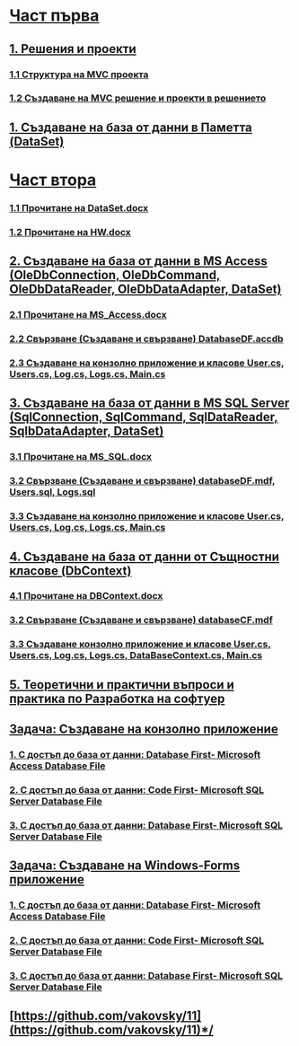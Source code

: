 # [Част първа]()
## [1. Решения и проекти](https://github.com/vakovsky/11/tree/main/mvc)
### [1.1 Структура на MVC проекта](https://github.com/vakovsky/11/blob/main/mvc/Solution.png)
### [1.2 Създаване на MVC решение и проекти в решението](https://github.com/vakovsky/11/blob/main/mvc/projects.pdf)
## [1. Създаване на база от данни в Паметта (DataSet)](https://github.com/vakovsky/11/tree/main/memory)
# [Част втора]()
### [1.1 Прочитане на DataSet.docx](https://github.com/vakovsky/11/tree/main/memory)
### [1.2 Прочитане на HW.docx](https://github.com/vakovsky/11/tree/main/memory)
## [2. Създаване на база от данни в MS Access (OleDbConnection, OleDbCommand, OleDbDataReader, OleDbDataAdapter, DataSet)](https://github.com/vakovsky/11/tree/main/access)
### [2.1 Прочитане на MS_Access.docx](https://github.com/vakovsky/11/tree/main/access)
### [2.2 Свързване (Създаване и свързване) DatabaseDF.accdb](https://github.com/vakovsky/11/tree/main/access)
### [2.3 Създаване на конзолно приложение и класове User.cs, Users.cs, Log.cs, Logs.cs, Main.cs](https://github.com/vakovsky/11/tree/main/access)
## [3. Създаване на база от данни в MS SQL Server (SqlConnection, SqlCommand, SqlDataReader, SqlbDataAdapter, DataSet)](https://github.com/vakovsky/11/tree/main/mssql)
### [3.1 Прочитане на MS_SQL.docx](https://github.com/vakovsky/11/tree/main/mssql)
### [3.2 Свързване (Създаване и свързване) databaseDF.mdf, Users.sql, Logs.sql ](https://github.com/vakovsky/11/tree/main/mssql)
### [3.3 Създаване на конзолно приложение и класове User.cs, Users.cs, Log.cs, Logs.cs, Main.cs](https://github.com/vakovsky/11/tree/main/mssql)
## [4. Създаване на база от данни от Същностни класове (DbContext)](https://github.com/vakovsky/11/tree/main/dbcontext)
### [4.1 Прочитане на DBContext.docx](https://github.com/vakovsky/11/tree/main/dbcontext)
### [3.2 Свързване (Създаване и свързване) databaseCF.mdf](https://github.com/vakovsky/11/tree/main/dbcontext)
### [3.3 Създаване конзолно приложение и класове User.cs, Users.cs, Log.cs, Logs.cs, DataBaseContext.cs, Main.cs](https://github.com/vakovsky/11/tree/main/dbcontext)
## [5. Теоретични и практични въпроси и практика по Разработка на софтуер](https://github.com/vakovsky/11/blob/main/%D0%A0%D0%B0%D0%B7%D1%80%D0%B0%D0%B1%D0%BE%D1%82%D0%BA%D0%B0%20%D0%BD%D0%B0%20%D1%81%D0%BE%D1%84%D1%82%D1%83%D0%B5%D1%80.doc)
## [Задача: Създаване на конзолно приложение](https://github.com/vakovsky/11/tree/main/)
### [1. С достъп до база от данни: Database First- Microsoft Access Database File](https://github.com/vakovsky/11/tree/main/access)
### [2. С достъп до база от данни: Code First- Microsoft SQL Server Database File](https://github.com/vakovsky/11/tree/main/dbcontext)
### [3. С достъп до база от данни: Database First- Microsoft SQL Server Database File](https://github.com/vakovsky/11/tree/main/mssql)
## [Задача: Създаване на Windows-Forms приложение](https://github.com/vakovsky/11/tree/main/)
### [1. С достъп до база от данни: Database First- Microsoft Access Database File](https://github.com/vakovsky/11/tree/main/access)
### [2. С достъп до база от данни: Code First- Microsoft SQL Server Database File](https://github.com/vakovsky/11/tree/main/dbcontext)
### [3. С достъп до база от данни: Database First- Microsoft SQL Server Database File](https://github.com/vakovsky/11/tree/main/mssql)
## [https://github.com/vakovsky/11](https://github.com/vakovsky/11)*/
